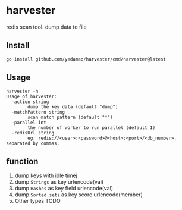 # harvester
redis scan tool. dump data to file

## Install
```
go install github.com/yedamao/harvester/cmd/harvester@latest
```

## Usage
```
harvester -h
Usage of harvester:
  -action string
        dump the key data (default "dump")
  -matchPattern string
        scan match pattern (default "*")
  -parallel int
        the number of worker to run parallel (default 1)
  -redisUrl string
        eg: redis://<user>:<password>@<host>:<port>/<db_number>. separated by commas.
```

## function
1. dump keys with idle timej
2. dump `Strings` as key urlencode(val)
3. dump `Hashes` as key field urlencode(val)
4. dump `Sorted sets` as key score urlencode(member)
5. Other types TODO
